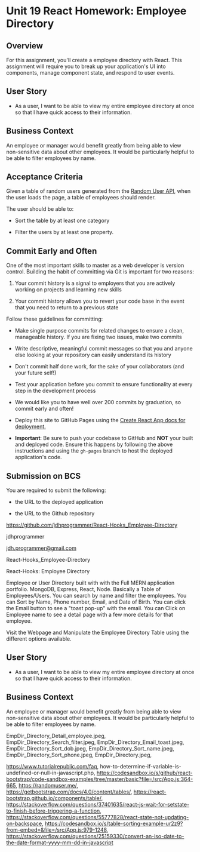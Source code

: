 # Unit 19 React Homework: Employee Directory

## Overview

For this assignment, you'll create a employee directory with React. This assignment will require you to break up your application's UI into components, manage component state, and respond to user events.

## User Story

* As a user, I want to be able to view my entire employee directory at once so that I have quick access to their information.

## Business Context

An employee or manager would benefit greatly from being able to view non-sensitive data about other employees. It would be particularly helpful to be able to filter employees by name.

## Acceptance Criteria

Given a table of random users generated from the [Random User API](https://randomuser.me/), when the user loads the page, a table of employees should render. 

The user should be able to:

  * Sort the table by at least one category

  * Filter the users by at least one property.

## Commit Early and Often

One of the most important skills to master as a web developer is version control. Building the habit of committing via Git is important for two reasons:

1. Your commit history is a signal to employers that you are actively working on projects and learning new skills

2. Your commit history allows you to revert your code base in the event that you need to return to a previous state

Follow these guidelines for committing:

* Make single purpose commits for related changes to ensure a clean, manageable history. If you are fixing two issues, make two commits

* Write descriptive, meaningful commit messages so that you and anyone else looking at your repository can easily understand its history

* Don't commit half done work, for the sake of your collaborators (and your future self!)

* Test your application before you commit to ensure functionality at every step in the development process

* We would like you to have well over 200 commits by graduation, so commit early and often!

* Deploy this site to GitHub Pages using the [Create React App docs for deployment.](https://create-react-app.dev/docs/deployment/#github-pages)

* **Important**: Be sure to push your codebase to GitHub and **NOT** your built and deployed code. Ensure this happens by following the above instructions and using the `gh-pages` branch to host the deployed application's code.

## Submission on BCS

You are required to submit the following:

* the URL to the deployed application

* the URL to the Github repository

https://github.com/jdhprogrammer/React-Hooks_Employee-Directory

jdhprogrammer

jdh.programmer@gmail.com

React-Hooks_Employee-Directory

React-Hooks: Employee Directory

Employee or User Directory built with with the Full MERN application portfolio. MongoDB, Express, React, Node. Basically a Table of Employees/Users. You can search by name and filter the employees. You can Sort by Name, Phone number, Email, and Date of Birth. You can click the Email button to see a "toast pop-up" with the email. You can Click on Employee name to see a detail page with a few more details for that employee.

Visit the Webpage and Manipulate the Employee Directory Table using the different options available.




## User Story

* As a user, I want to be able to view my entire employee directory at once so that I have quick access to their information.

## Business Context

An employee or manager would benefit greatly from being able to view non-sensitive data about other employees. It would be particularly helpful to be able to filter employees by name.

EmpDir_Directory_Detail_employee.jpeg, EmpDir_Directory_Search_filter.jpeg, EmpDir_Directory_Email_toast.jpeg, EmpDir_Directory_Sort_dob.jpeg, EmpDir_Directory_Sort_name.jpeg, EmpDir_Directory_Sort_phone.jpeg, EmpDir_Directory.jpeg,

https://www.tutorialrepublic.com/faq, how-to-determine-if-variable-is-undefined-or-null-in-javascript.php, https://codesandbox.io/s/github/react-bootstrap/code-sandbox-examples/tree/master/basic?file=/src/App.js:364-665, https://randomuser.me/, https://getbootstrap.com/docs/4.0/content/tables/, https://react-bootstrap.github.io/components/table/, https://stackoverflow.com/questions/37401635/react-js-wait-for-setstate-to-finish-before-triggering-a-function, https://stackoverflow.com/questions/55777828/react-state-not-updating-on-backspace, https://codesandbox.io/s/table-sorting-example-ur2z9?from-embed=&file=/src/App.js:979-1248, https://stackoverflow.com/questions/25159330/convert-an-iso-date-to-the-date-format-yyyy-mm-dd-in-javascript

